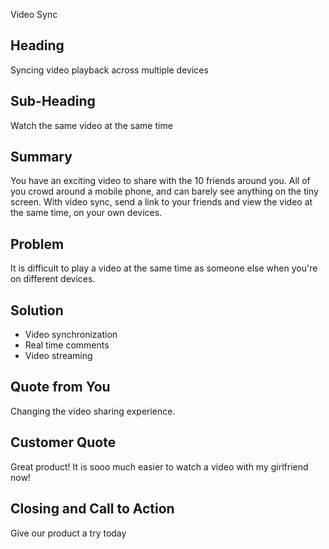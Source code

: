 Video Sync

## Heading ##
Syncing video playback across multiple devices

## Sub-Heading ##
Watch the same video at the same time

## Summary ##

You have an exciting video to share with the 10 friends around you. All of you crowd around a mobile phone, and can barely see anything on the tiny screen. With video sync, send a link to your friends and view the video at the same time, on your own devices. 

## Problem ##
It is difficult to play a video at the same time as someone else when you're on different devices. 

## Solution ##

- Video synchronization
- Real time comments
- Video streaming

## Quote from You ##
Changing the video sharing experience. 

## Customer Quote ##
Great product! It is sooo much easier to watch a video with my girlfriend now!

## Closing and Call to Action ##
Give our product a try today